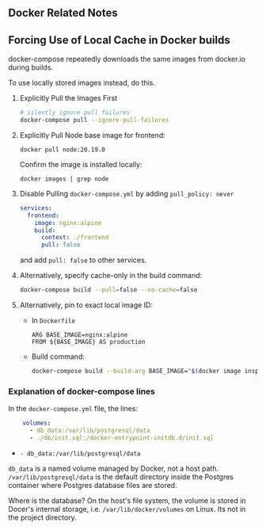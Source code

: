 ## Docker Related Notes

## Forcing Use of Local Cache in Docker builds

docker-compose repeatedly downloads the same images from docker.io during builds.

To use locally stored images instead, do this.

1. Explicitly Pull the Images First
   ```bash
   # silently ignore pull failures
   docker-compose pull --ignore-pull-failures
   ```
2. Explicitly Pull Node base image for frontend:
   ```
   docker pull node:20.19.0
   ```
   Confirm the image is installed locally:
   ```
   docker images | grep node
   ```
2. Disable Pulling `docker-compose.yml` by adding `pull_policy: never`
   ```yaml
   services:
     frontend:
       image: nginx:alpine
       build:
         context: ./frontend
         pull: false
   ```
   and add `pull: false` to other services.

3. Alternatively, specify cache-only in the build command:
   ```bash
   docker-compose build --pull=false --no-cache=false
   ```
   
4. Alternatively, pin to exact local image ID:
   - In `Dockerfile`
     ```
     ARG BASE_IMAGE=nginx:alpine
     FROM ${BASE_IMAGE} AS production
     ```
   - Build command:
     ```bash
     docker-compose build --build-arg BASE_IMAGE="$(docker image inspect nginx:alpine -f '{{.Id}}')"
     ```

### Explanation of docker-compose lines

In the `docker-compose.yml` file, the lines:
```yaml
    volumes:
      - db_data:/var/lib/postgresql/data
      - ./db/init.sql:/docker-entrypoint-initdb.d/init.sql
```

* `- db_data:/var/lib/postgresql/data`

`db_data` is a named volume managed by Docker, not a host path. `/var/lib/postgresql/data` is the default directory inside the Postgres container where Postgres database files are stored.

Where is the database? On the host's file system, the volume is stored in Docer's internal storage, i.e. `/var/lib/docker/volumes` on Linux. Its not in the project directory.

